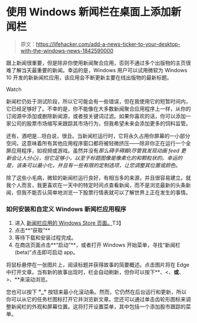 # 使用 Windows 新闻栏在桌面上添加新闻栏

> 原文：<https://lifehacker.com/add-a-news-ticker-to-your-desktop-with-the-windows-news-1842590000>

跟上新闻很重要，但是除非你使用新闻聚合应用，否则不通过多个出版物的主页很难了解当天最重要的新闻。幸运的是，Windows 用户可以试用微软为 Windows 10 开发的新新闻栏应用，该应用会不断更新主要在线出版物的最新标题。

Watch

新闻栏仍处于测试阶段，所以它可能会有一些错误，但在我使用它的短暂时间内，它已经足够好了。不幸的是，你不能像在大多数新闻聚合应用程序上一样，从你的订阅源中添加或删除新闻源，或者按关键词过滤。如果你喜欢的话，你可以添加一家公司的股票市场缩写来跟踪其市场行为，但我希望未来会添加更多的饲料监管。

还有，酒吧是...坦白说，很丑。当新闻栏运行时，它将永久占用你屏幕的一小部分空间，这意味着所有其他应用程序窗口都将被轻微挤压——除非你正在运行一个全屏应用程序，如视频或游戏。虽然并没有*那么碍手碍脚(尽管我发现动画 feed 更新会让人分心)，但它足够小，以至于标题图像是像素化的和颗粒状的。幸运的是，该条可以最小化，并且有一些有限的定制选项，让您调整其位置或颜色。* 

除了这些小毛病，微软的新闻栏运行良好，有相当多的来源，并且很容易建立。就我个人而言，我更喜欢在一天中的特定时间点查看新闻，而不是浏览最新的头条新闻，但我不能否认简单地浏览一下股票行情表就可以了解世界上正在发生的事情。

### 如何安装和自定义 Windows 新闻栏应用程序

1.  进入 [新闻栏应用的 Windows Store 页面。](https://www.microsoft.com/en-us/p/news-bar-beta/9p7glmhlw7x6?activetab=pivot:overviewtab)T3】
2.  点击**“获取”**
3.  等待下载和安装过程完成。
4.  在商店页面点击**“启动”**，或者打开 Windows 开始菜单，寻找“新闻栏(beta)”点击即可启动 app。

将鼠标悬停在一张图片上，阅读标题并获得故事的简要概述。点击图片将在 Edge 中打开文章。当有新的故事出现时，栏会自动刷新，但你可以按下**、<、**或**、>、**来滚动浏览。

您也可以按下 **"_"** 按钮来最小化滚动条。然而，它仍然在后台运行和更新，所以你可以从它的任务栏图标打开它并浏览新文章。您还可以通过单击齿轮形图标来调整新闻栏的外观和屏幕位置。这将打开设置菜单，其中包括一个添加股市跟踪的菜单。